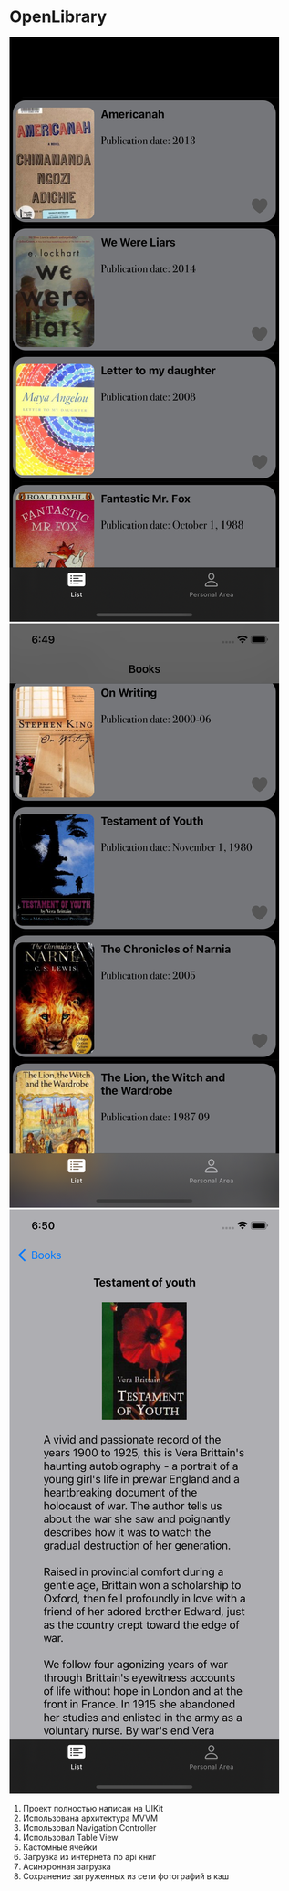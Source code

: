 # OpenLibrary
![](https://github.com/PavelNestro/OpenLibrary/blob/main/Simulator%20Screen%20Shot%20-%20iphone%2011%20-%202023-05-04%20at%2018.49.44.png)
![](https://github.com/PavelNestro/OpenLibrary/blob/main/Simulator%20Screen%20Shot%20-%20iphone%2011%20-%202023-05-04%20at%2018.49.03.png)
![](https://github.com/PavelNestro/OpenLibrary/blob/main/Simulator%20Screen%20Shot%20-%20iphone%2011%20-%202023-05-04%20at%2018.50.00.png)

1. Проект полностью написан на UIKit
2. Использована архитектура MVVM
3. Использовал  Navigation Controller
4. Использовал Table View
5. Кастомные ячейки
8. Загрузка из интернета по арі книг
9. Асинхронная загрузка
10. Сохранение загруженных из сети фотографий в кэш
